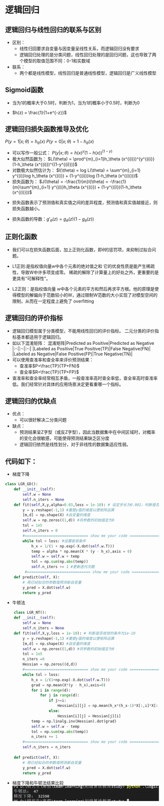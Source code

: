 # 逻辑回归

## 逻辑回归与线性回归的联系与区别

* 区别：
  * 线性归回要求自变量与因变量呈线性关系，而逻辑回归没有要求
  * 逻辑回归处理的是分类问题，线性回归处理的是回归问题，这也导致了两个模型的取值范围不同：0-1和实数域
* 联系：
  * 两个都是线性模型，线性回归是普通线性模型，逻辑回归是广义线性模型
  
## Sigmoid函数

* 当为1的概率大于0.5时，判断为1，当为1的概率小于0.5时，判断为0
  
* $h(z) = \frac{1}{1+e^{-z}}$

## 逻辑回归损失函数推导及优化

$P(y=1|x;\theta) = h_\theta(x)$
$P(y=0|x;\theta) = 1 - h_\theta(x)$
- 可以写作一般公式：
$P(y|x;\theta)= h(x)^y (1-h(x))^{(1-y)}$
- 极大似然函数为：
$L(\theta) = \prod^{m}_{i=1}h_\theta (x^{(i)})^{y^{(i)}} (1-h_\theta (x^{(i)})^{(1-y^{(i)})}$
- 对数极大似然估计为：
$l(\theta) = log L(\theta) = \sum^{m}_{i=1} y^{(i)}log h_\theta (x^{(i)}) + (1-y^{(i)})log (1-h_\theta (x^{(i)}))$
- 损失函数为：
$J(\theta) = -\frac{1}{m}l(\theta) = -\frac{1}{m}\sum^{m}_{i=1} y^{(i)}h_\theta (x^{(i)}) + (1-y^{(i)})(1-h_\theta (x^{(i)}))$

* 损失函数表示了预测值和真实值之间的差异程度，预测值和真实值越接近，则损失函数越小。

* 损失函数的导数：$g'_\theta(z) = g_\theta (z)(1-g_\theta(z))$

## 正则化函数
* 我们可以在损失函数后面，加上正则化函数，即$θ$的惩罚项，来抑制过拟合问题。
* L1正则:是指权值向量$w$中各个元素的绝对值之和 它的优良性质是能产生稀疏性，导致W中许多项变成零。 稀疏的解除了计算量上的好处之外，更重要的是更具有“可解释性”。

* L2正则：是指权值向量
$w$中各个元素的平方和然后再求平方根。他的原理是使得模型的解偏向于范数较小的W，通过限制W范数的大小实现了对模型空间的限制，从而在一定程度上避免了 overfitting 

## 逻辑回归的评价指标
* 逻辑回归模型属于分类模型，不能用线性回归的评价指标。 二元分类的评价指标基本都适用于逻辑回归。
* 如以下混淆矩阵：
   混淆矩阵|Predicted as Positive|Predicted as Negative
    |:-:|:-:|:-:|
    |Labeled as Positive|True Positive(TP)|False Negative(FN)|
    |Labeled as Negative|False Positive(FP)|True Negative(TN)|
* 可以使用查准率和查全率来评价预测结果：
  * 查准率$P=\frac{TP}{TP+FN}$
  * 查全率$R=\frac{TP}{TP+FP}$
* 查准率和查全率经常相互矛盾，一般查准率高时查全率低，查全率高时查准率低。我们经常针对具体的应用场景决定更看重哪一个指标。

## 逻辑回归的优缺点
* 优点：
  * 可以很好解决二分类问题
* 缺点：
  * 预测结果呈Z字型（或反Z字型），因此当数据集中在中间区域时，对概率的变化会很敏感，可能使得预测结果缺乏区分度
  * 逻辑回归依然是线性划分，对于非线性的数据集适应性弱。

## 代码如下：
* 梯度下降
``` python
class LGR_GD():
    def __init__(self):
        self.w = None 
        self.n_iters = None
    def fit(self,X,y,alpha=0.03,loss = 1e-10): # 设定步长为0.002，判断是否收敛的条件为1e-10
        y = y.reshape(-1,1) #重塑y值的维度以便矩阵运算
        [m,d] = np.shape(X) #自变量的维度
        self.w = np.zeros((1,d)) #将参数的初始值定为0
        tol = 1e5
        self.n_iters = 0
        #============================= show me your code =======================
        while tol > loss: #设置收敛条件
            h_x = 1/(1 + np.exp(-X.dot(self.w.T)))
            temp = alpha * np.mean(X * (y - h_x),axis = 0)
            self.w = self.w + temp
            tol = np.sum(np.abs(temp))
            self.n_iters += 1 #更新迭代次数
         #============================= show me your code =======================
    def predict(self, X):
        # 用已经拟合的参数值预测新自变量
        y_pred = X.dot(self.w)
        return y_pred  
```
* 牛顿法
``` python
    class LGR_NT():
    def __init__(self):
        self.w = None
        self.n_iters = None
    def fit(self,X,y,loss = 1e-10): # 判断是否收敛的条件为1e-10
        y = y.reshape(-1,1) #重塑y值的维度以便矩阵运算
        [m,d] = np.shape(X) #自变量的维度
        self.w = np.zeros((1,d)) #将参数的初始值定为0
        tol = 1e5
        n_iters =0
        Hessian = np.zeros((d,d))
        #============================= show me your code =======================
        while tol > loss:
            h_x = 1/(1+np.exp(-X.dot(self.w.T)))
            grad = np.mean(X*(y - h_x),axis=0)
            for i in range(d):
                for j in range(d):
                    if j>=i:
                        Hessian[i][j] = np.mean(h_x*(h_x-1)*X[:,i]*X[:,j]) 
                    else:
                        Hessian[i][j] = Hessian[j][i]
            temp = np.linalg.inv(Hessian).dot(grad)
            self.w = self.w - temp
            tol = np.sum(np.abs(temp))
            n_iters += 1
        #============================= show me your code =======================
        self.n_iters = n_iters
        
    def predict(self, X):
        # 用已经拟合的参数值预测新自变量
        y_pred = X.dot(self.w)
        return y_pred  
```
* 梯度下降和牛顿法结果比较
    ![result](./image/1.png)
